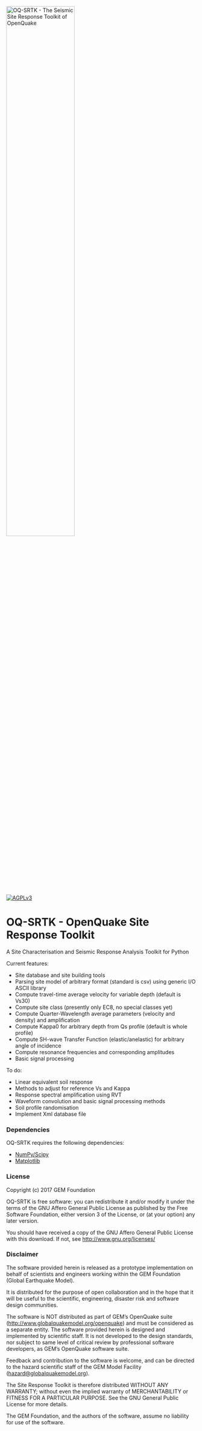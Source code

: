 <img alt="OQ-SRTK - The Seismic Site Response Toolkit of OpenQuake" class="right" style="width: 60%" src="https://raw.githubusercontent.com/klunk386/OQ-SiteResponseToolkit/master/logo/OQ-Logo.png" />

[![AGPLv3](https://www.gnu.org/graphics/agplv3-88x31.png)](https://www.gnu.org/licenses/agpl.html)

# OQ-SRTK - OpenQuake Site Response Toolkit

A Site Characterisation and Seismic Response Analysis Toolkit for Python

Current features:

  * Site database and site building tools
  * Parsing site model of arbitrary format (standard is csv) using generic I/O ASCII library
  * Compute travel-time average velocity for variable depth (default is Vs30)
  * Compute site class (presently only EC8, no special classes yet)
  * Compute Quarter-Wavelength average parameters (velocity and density) and amplification
  * Compute Kappa0 for arbitrary depth from Qs profile (default is whole profile)
  * Compute SH-wave Transfer Function (elastic/anelastic) for arbitrary angle of incidence
  * Compute resonance frequencies and corresponding amplitudes
  * Basic signal processing

To do:

  * Linear equivalent soil response
  * Methods to adjust for reference Vs and Kappa
  * Response spectral amplification using RVT
  * Waveform convolution and basic signal processing methods
  * Soil profile randomisation
  * Implement Xml database file

### Dependencies

OQ-SRTK requires the following dependencies:

  * [NumPy/Scipy](http://www.scipy.org/)
  * [Matplotlib](http://matplotlib.org/)

### License

Copyright (c) 2017 GEM Foundation

OQ-SRTK is free software: you can redistribute it and/or modify it under the terms of the GNU Affero General Public License as published by the Free Software Foundation, either version 3 of the License, or (at your option) any later version.

You should have received a copy of the GNU Affero General Public License with this download. If not, see <http://www.gnu.org/licenses/>

### Disclaimer

The software provided herein is released as a prototype implementation on behalf of scientists and engineers working within the GEM Foundation (Global Earthquake Model).

It is distributed for the purpose of open collaboration and in the hope that it will be useful to the scientific, engineering, disaster risk and software design communities.

The software is NOT distributed as part of GEM’s OpenQuake suite (http://www.globalquakemodel.org/openquake) and must be considered as a separate entity. The software provided herein is designed and implemented by scientific staff. It is not developed to the design standards, nor subject to same level of critical review by professional software developers, as GEM’s OpenQuake software suite.

Feedback and contribution to the software is welcome, and can be directed to the hazard scientific staff of the GEM Model Facility (hazard@globalquakemodel.org).

The Site Response Toolkit is therefore distributed WITHOUT ANY WARRANTY; without even the implied warranty of MERCHANTABILITY or FITNESS FOR A PARTICULAR PURPOSE. See the GNU General Public License for more details.

The GEM Foundation, and the authors of the software, assume no liability for use of the software.
